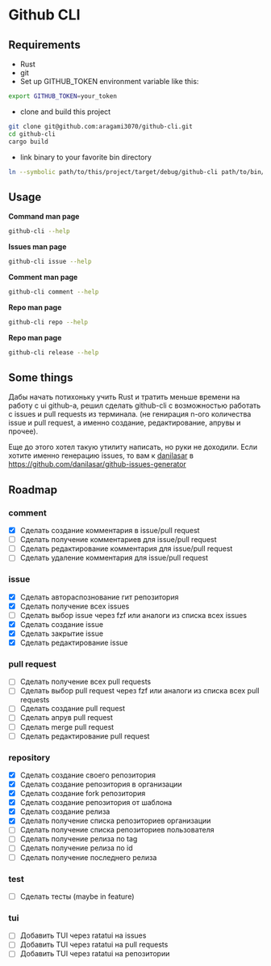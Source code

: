 # Github CLI

## Requirements
- Rust
- git
- Set up  GITHUB\_TOKEN  environment variable like this:
```bash
export GITHUB_TOKEN=your_token
```
- clone and build this project
```bash
git clone git@github.com:aragami3070/github-cli.git
cd github-cli
cargo build
```
- link binary to your favorite bin directory
```bash
ln --symbolic path/to/this/project/target/debug/github-cli path/to/bin/github-cli
```

## Usage
**Command man page**
```bash
github-cli --help
```

**Issues man page**
```bash
github-cli issue --help
```

**Comment man page**
```bash
github-cli comment --help
```

**Repo man page**
```bash
github-cli repo --help
```
**Repo man page**
```bash
github-cli release --help
```

## Some things
Дабы начать потихоньку учить Rust и тратить меньше времени на работу с ui github-а, решил сделать github-cli с возможностью работать с issues и pull requests из терминала. (не генирация n-ого количества issue и pull request, а именно создание, редактирование, апрувы и прочее).

Еще до этого хотел такую утилиту написать, но руки не доходили. Если хотите именно генерацию issues, то вам к [danilasar](https://github.com/danilasar) в https://github.com/danilasar/github-issues-generator

## Roadmap

### comment
- [x] Сделать создание комментария в issue/pull request
- [ ] Сделать получение комментариев для issue/pull request
- [ ] Сделать редактирование комментария для issue/pull request
- [ ] Сделать удаление комментария для issue/pull request

### issue
- [x] Сделать автораспознование гит репозитория
- [x] Сделать получение всех issues
- [ ] Сделать выбор issue через fzf или аналоги из списка всех issues
- [x] Сделать создание issue
- [x] Сделать закрытие issue
- [x] Сделать редактирование issue

### pull request
- [ ] Сделать получение всех pull requests
- [ ] Сделать выбор pull request через fzf или аналоги из списка всех pull requests
- [ ] Сделать создание pull request
- [ ] Сделать апрув pull request
- [ ] Сделать merge pull request
- [ ] Сделать редактирование pull request

### repository
- [x] Сделать создание своего репозитория
- [x] Сделать создание репозитория в организации
- [x] Сделать создание fork репозитория
- [x] Сделать создание репозитория от шаблона
- [x] Сделать создание релиза
- [x] Сделать получение списка репозиториев организации
- [ ] Сделать получение списка репозиториев пользователя
- [ ] Сделать получение релиза по tag
- [ ] Сделать получение релиза по id
- [ ] Сделать получение последнего релиза

### test
- [ ] Сделать тесты (maybe in feature)

### tui
- [ ] Добавить TUI через ratatui на issues
- [ ] Добавить TUI через ratatui на pull requests
- [ ] Добавить TUI через ratatui на репозитории
